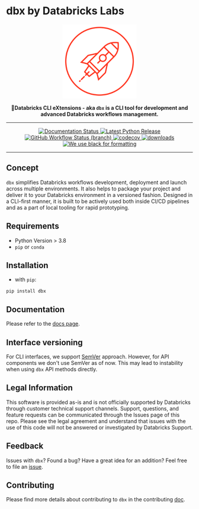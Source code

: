 # dbx by Databricks Labs

<p align="center">
    <a href="https://dbx.readthedocs.io/">
        <img src="https://raw.githubusercontent.com/databrickslabs/dbx/master/images/logo.svg" class="align-center" width="200" height="200" alt="logo" />
    </a>
</p>

<p align="center">
    <b>🧱Databricks CLI eXtensions - aka <code>dbx</code> is a CLI tool for development and advanced Databricks workflows management.</b>
</p>

---

<p align="center">
    <a href="https://dbx.readthedocs.io/en/latest/?badge=latest">
        <img src="https://img.shields.io/readthedocs/dbx?style=for-the-badge" alt="Documentation Status"/>
    </a>
    <a href="https://pypi.org/project/dbx/">
        <img src="https://img.shields.io/pypi/v/dbx?color=green&amp;style=for-the-badge" alt="Latest Python Release"/>
    </a>
    <a href="https://github.com/databrickslabs/dbx/actions/workflows/onpush.yml">
        <img src="https://img.shields.io/github/workflow/status/databrickslabs/dbx/build/main?style=for-the-badge"
             alt="GitHub Workflow Status (branch)"/>
    </a>
    <a href="https://codecov.io/gh/databrickslabs/dbx">
        <img src="https://img.shields.io/codecov/c/github/databrickslabs/dbx?style=for-the-badge&amp;token=S7ADH3W2E3"
             alt="codecov"/>
    </a>
    <a href="https://pypistats.org/packages/dbx">
        <img src="https://img.shields.io/pypi/dm/dbx?style=for-the-badge" alt="downloads"/>
    </a>
    <a href="https://github.com/psf/black">
        <img src="https://img.shields.io/badge/code%20style-black-000000.svg?style=for-the-badge"
             alt="We use black for formatting"/>
    </a>
</p>

---

## Concept

`dbx` simplifies Databricks workflows development, deployment and launch across multiple
environments. It also helps to package your project and deliver it to
your Databricks environment in a versioned fashion. Designed in a
CLI-first manner, it is built to be actively used both inside CI/CD
pipelines and as a part of local tooling for rapid prototyping.

## Requirements

- Python Version \> 3.8
- `pip` or `conda`

## Installation

- with `pip`:

```
pip install dbx
```

## Documentation

Please refer to the [docs page](https://dbx.readthedocs.io/en/latest/index.html).

## Interface versioning

For CLI interfaces, we support [SemVer](https://semver.org/) approach.
However, for API components we don't use SemVer as of now. This may lead
to instability when using `dbx` API methods directly.

## Legal Information

This software is provided as-is and is not officially supported by
Databricks through customer technical support channels. Support,
questions, and feature requests can be communicated through the Issues
page of this repo. Please see the legal agreement and understand that
issues with the use of this code will not be answered or investigated by
Databricks Support.

## Feedback

Issues with `dbx`? Found a bug? Have a great idea for an addition? Feel
free to file an
[issue](https://github.com/databrickslabs/dbx/issues/new/choose).

## Contributing

Please find more details about contributing to `dbx` in the contributing
[doc](https://github.com/databrickslabs/dbx/blob/master/contrib/CONTRIBUTING.md).

